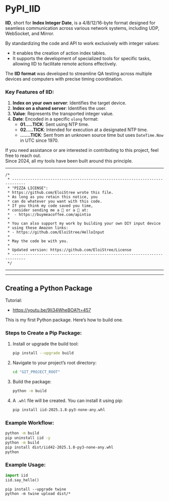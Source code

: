 # PyPI_IID

**IID**, short for **Index Integer Date**, is a 4/8/12/16-byte format designed for seamless communication across various network systems, including UDP, WebSocket, and Mirror.

By standardizing the code and API to work exclusively with integer values:
- It enables the creation of action index tables.
- It supports the development of specialized tools for specific tasks, allowing IID to facilitate remote actions effectively.

The **IID format** was developed to streamline QA testing across multiple devices and computers with precise timing coordination.

### Key Features of IID:
1. **Index on your own server**: Identifies the target device.
2. **Index on a shared server**: Identifies the user.
3. **Value**: Represents the transported integer value.
4. **Date**: Encoded in a specific `ulong` format:
   - **01.....TICK**: Sent using NTP time.
   - **02.....TICK**: Intended for execution at a designated NTP time.
   - **.......TICK**: Sent from an unknown source time but uses `DateTime.Now` in UTC since 1970.

If you need assistance or are interested in contributing to this project, feel free to reach out.  
Since 2024, all my tools have been built around this principle.

---

```
/*
 * ----------------------------------------------------------------------------
 * "PIZZA LICENSE":
 * https://github.com/EloiStree wrote this file.
 * As long as you retain this notice, you
 * can do whatever you want with this code.
 * If you think my code saved you time,
 * consider sending me a 🍺 or a 🍕 at:
 *  - https://buymeacoffee.com/apintio
 * 
 * You can also support my work by building your own DIY input device
 * using these Amazon links:
 * - https://github.com/EloiStree/HelloInput
 *
 * May the code be with you.
 *
 * Updated version: https://github.com/EloiStree/License
 * ----------------------------------------------------------------------------
 */
```

--------------------


--------------------


## Creating a Python Package

Tutorial:
- https://youtu.be/9Ii34WheBOA?t=457


This is my first Python package. Here’s how to build one.

### Steps to Create a Pip Package:

1. Install or upgrade the build tool:  
   ```bash
   pip install --upgrade build
   ```

2. Navigate to your project’s root directory:  
   ```bash
   cd "GIT_PROJECT_ROOT"
   ```

3. Build the package:  
   ```bash
   python -m build
   ```

4. A `.whl` file will be created. You can install it using pip:  
   ```bash
   pip install iid-2025.1.8-py3-none-any.whl
   ```

### Example Workflow:

```bash
python -m build
pip uninstall iid -y
python -m build
pip install dist/iid42-2025.1.8-py3-none-any.whl
python
```



### Example Usage:

```python
import iid
iid.say_hello()
```




```
pip install --upgrade twine
python -m twine upload dist/*